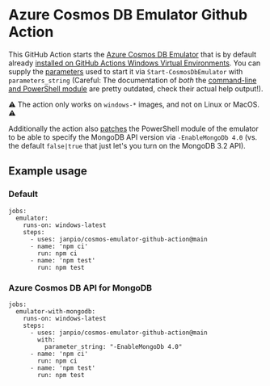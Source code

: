 # Azure Cosmos DB Emulator Github Action

This GitHub Action starts the [Azure Cosmos DB Emulator](https://docs.microsoft.com/en-us/azure/cosmos-db/local-emulator?tabs=ssl-netstd21) that is by default already [installed on GitHub Actions Windows Virtual Environments](https://github.com/actions/virtual-environments/tree/main/images/win). You can supply the [parameters](https://docs.microsoft.com/en-us/azure/cosmos-db/emulator-command-line-parameters#manage-the-emulator-with-powershell) used to start it via `Start-CosmosDbEmulator` with `parameters_string` (Careful: The documentation of _both_ the [command-line and PowerShell module](https://docs.microsoft.com/en-us/azure/cosmos-db/emulator-command-line-parameters) are pretty outdated, check their actual help output!). 

⚠️ The action only works on `windows-*` images, and not on Linux or MacOS. ⚠️

Additionally the action also [patches](patch/psm1.patch) the PowerShell module of the emulator to be able to specify the MongoDB API version via `-EnableMongoDb 4.0` (vs. the default `false|true` that just let's you turn on the MongoDB 3.2 API).

## Example usage

### Default
```
jobs:
  emulator:
    runs-on: windows-latest
    steps:
      - uses: janpio/cosmos-emulator-github-action@main
      - name: 'npm ci'
        run: npm ci
      - name: 'npm test'
        run: npm test
```

### Azure Cosmos DB API for MongoDB

```
jobs:
  emulator-with-mongodb:
    runs-on: windows-latest
    steps:
      - uses: janpio/cosmos-emulator-github-action@main
        with:
          parameter_string: "-EnableMongoDb 4.0"
      - name: 'npm ci'
        run: npm ci
      - name: 'npm test'
        run: npm test
```

